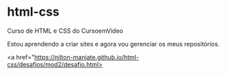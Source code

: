 # html-css
 Curso de HTML e CSS do CursoemVideo

Estou aprendendo a criar sites e agora vou gerenciar os meus repositórios.

<a href="https://nilton-manjate.github.io/html-css/desafios/mod2/desafio.html>